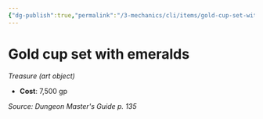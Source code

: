 ```yaml
---
{"dg-publish":true,"permalink":"/3-mechanics/cli/items/gold-cup-set-with-emeralds/","tags":["ttrpg-cli/compendium/src/5e/dmg","ttrpg-cli/item/gear/treasure-art-object","ttrpg-cli/item/rarity/none"]}
---
```


# Gold cup set with emeralds
*Treasure (art object)*  


- **Cost**: 7,500 gp

*Source: Dungeon Master's Guide p. 135*